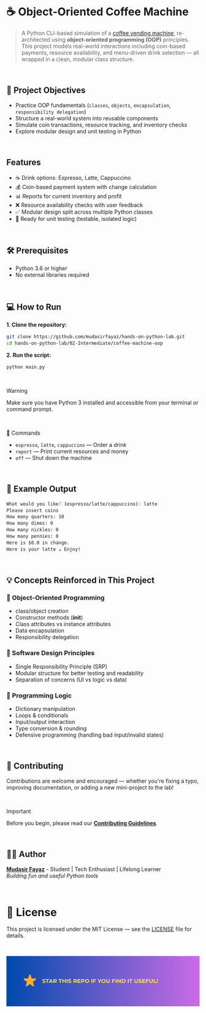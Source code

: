 # ☕ Object-Oriented Coffee Machine

> A Python CLI-based simulation of a [coffee vending machine](/02-Intermediate/coffee-machine/), re-architected using **object-oriented programming (OOP)** principles. This project models real-world interactions including coin-based payments, resource availability, and menu-driven drink selection — all wrapped in a clean, modular class structure.

<br/>

## 🎯 Project Objectives

- Practice OOP fundamentals (`classes`, `objects`, `encapsulation`, `responsibility delegation`)
- Structure a real-world system into reusable components
- Simulate coin transactions, resource tracking, and inventory checks
- Explore modular design and unit testing in Python

<br/>

## Features

- ☕ Drink options: Espresso, Latte, Cappuccino
- 💰 Coin-based payment system with change calculation
- 📊 Reports for current inventory and profit
- ❌ Resource availability checks with user feedback
- ✅ Modular design split across multiple Python classes
- 🧪 Ready for unit testing (testable, isolated logic)

<br/>

## 🛠️ Prerequisites

- Python 3.6 or higher
- No external libraries required

<br/>

## 💻 How to Run

**1. Clone the repository:**

```bash
git clone https://github.com/mudasirfayaz/hands-on-python-lab.git
cd hands-on-python-lab/02-Intermediate/coffee-machine-oop
```

**2. Run the script:**

```bash
python main.py
```

<br/>

> [!WARNING]
> Make sure you have Python 3 installed and accessible from your terminal or command prompt.

<br/>

📝 Commands

- `espresso`, `latte`, `cappuccino` — Order a drink
- `report` — Print current resources and money
- `off` — Shut down the machine

<br/>

## 🧪 Example Output

```bash
What would you like? (espresso/latte/cappuccino): latte
Please insert coins
How many quarters: 10
How many dimes: 0
How many nickles: 0
How many pennies: 0
Here is $0.0 in change.
Here is your latte ☕ Enjoy!
```

<br/>

## 💡 Concepts Reinforced in This Project

### 🧠 Object-Oriented Programming

- class/object creation
- Constructor methods (**init**)
- Class attributes vs instance attributes
- Data encapsulation
- Responsibility delegation

### 🧱 Software Design Principles

- Single Responsibility Principle (SRP)
- Modular structure for better testing and readability
- Separation of concerns (UI vs logic vs data)

### 🔁 Programming Logic

- Dictionary manipulation
- Loops & conditionals
- Input/output interaction
- Type conversion & rounding
- Defensive programming (handling bad input/invalid states)

<br/>

## 🤝 Contributing

Contributions are welcome and encouraged — whether you're fixing a typo, improving documentation, or adding a new mini-project to the lab!

<br/>

> [!IMPORTANT]
> Before you begin, please read our [**Contributing Guidelines**](/CONTRIBUTING.md).

<br/>

## 🧑‍💻 Author

**[Mudasir Fayaz](https://github.com/mudasirfayaz/)** - Student | Tech Enthusiast | Lifelong Learner<br/>
_Building fun and useful Python tools_

<br/>

# 📜 License

This project is licensed under the MIT License — see the [LICENSE](./LICENSE) file for details.

<br/>

![Star](/assets/docs/star.png)
